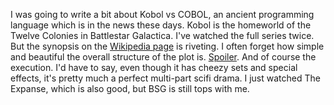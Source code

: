 I was going to write a bit about Kobol vs COBOL, an ancient programming language which is in the news these days. Kobol is the homeworld of the Twelve Colonies in Battlestar Galactica. I've watched the full series twice. But the synopsis on the <a href="https://en.wikipedia.org/wiki/Battlestar_Galactica">Wikipedia page</a> is riveting. I often forget how simple and beautiful the overall structure of the plot is. <span class="spSpoiler"><a href="http://scripting.com/images/2020/04/21/bsgplot.png">Spoiler</a></span>. And of course the execution. I'd have to say, even though it has cheezy sets and special effects, it's pretty much a perfect multi-part scifi drama. I just watched The Expanse, which is also good, but BSG is still tops with me. 
